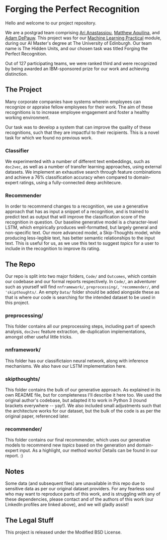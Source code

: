 # Forging the Perfect Recognition
Hello and welcome to our project repository. 

We are a postgrad team comprising [Ari Anastassiou](https://www.linkedin.com/in/ari-anastassiou-6958a519/), [Matthew Aquilina](https://www.linkedin.com/in/matthewaq/), and [Adam DePauw](https://www.linkedin.com/in/adam-depauw/). This project was for our [Machine Learning Practical](http://www.inf.ed.ac.uk/teaching/courses/mlp/index-2018.html) module, during our AI Master's degree at The University of Edinburgh. Our team name is The Hidden Units, and our chosen task was titled Forging the Perfect Recognition.

Out of 127 participating teams, we were ranked third and were recognized by being awarded an IBM-sponsored prize for our work and achieving distinction.

## The Project
Many corporate companies have systems wherein employees can recognize or appraise fellow employees for their work. The aim of these recognitions is to increase employee engagement and foster a healthy working environment.

Our task was to develop a system that can improve the quality of these recognitions, such that they are impactful to their recipients. This is a novel task for which we found no previous work.

### Classifier
We experimented with a number of different text embeddings, such as `doc2vec`, as well as a number of transfer learning approaches, using external datasets. We implement an exhaustive search through feature combinations and achieve a 76% classification accuracy when compared to domain-expert ratings, using a fully-connected deep architecure.

### Recommender
In order to recommend changes to a recognition, we use a generative approach that has as input a snippet of a recognition, and is trained to predict text as output that will improve the classification score of the recognition in question. Our baseline generative model is a character-level LSTM, which empirically produces well-formatted, but largely general and non-specific text. Our more advanced model, a Skip-Thoughts model, while producing less-legible text, has better semantic relationships to the input text. This  is useful for us, as we use this text to suggest *topics* for a user to include in the recognition to improve its rating.

## The Repo
Our repo is split into two major folders, `Code/` and `Outcomes`, which contain our codebase and our formal reports respectively. In `Code/`, an adventurer such as yourself will find `nnframework/`, `preprocessing/`, `'recommender/`, and `'skipthoughts/`. An empty `Data/` folder should be added alongside these as that is where our code is searching for the intended dataset to be used in this project.

### preprocessing/
This folder contains all our preprocessing steps, including part of speech analysis, `doc2vec` feature extraction, de-duplication implementations, amongst other useful little tricks.

### nnframework/
This folder has our classifictaion neural network, along with inference mechanisms. We also have our LSTM implementation here.

### skipthoughts/
This folder contains the bulk of our generative approach. As explained in its own README file, but for completeness I'll describe it here too. We used the original author's codebase, but adapted it to work in Python 3 (round brackets everywhere -- yay!). We also included small adjustments such that the architecture works for our dataset, but the bulk of the code is as per the original paper, referenced later.

### recommender/
This folder contains our final recommender, which uses our generative models to recommend new *topics* based on the generation and domain-expert input. As a highlight, our method works! Details can be found in our report. :)

## Notes
Some data (and subsequent files) are unavailable in this repo due to sensitive data as per our original dataset providers. For any fearless soul who may want to reproduce parts of this work, and is struggling with any of these dependencies, please contact and of the authors of this work (our LinkedIn profiles are linked above), and we will gladly assist!

## The Legal Stuff
This project is released under the Modified BSD License.



